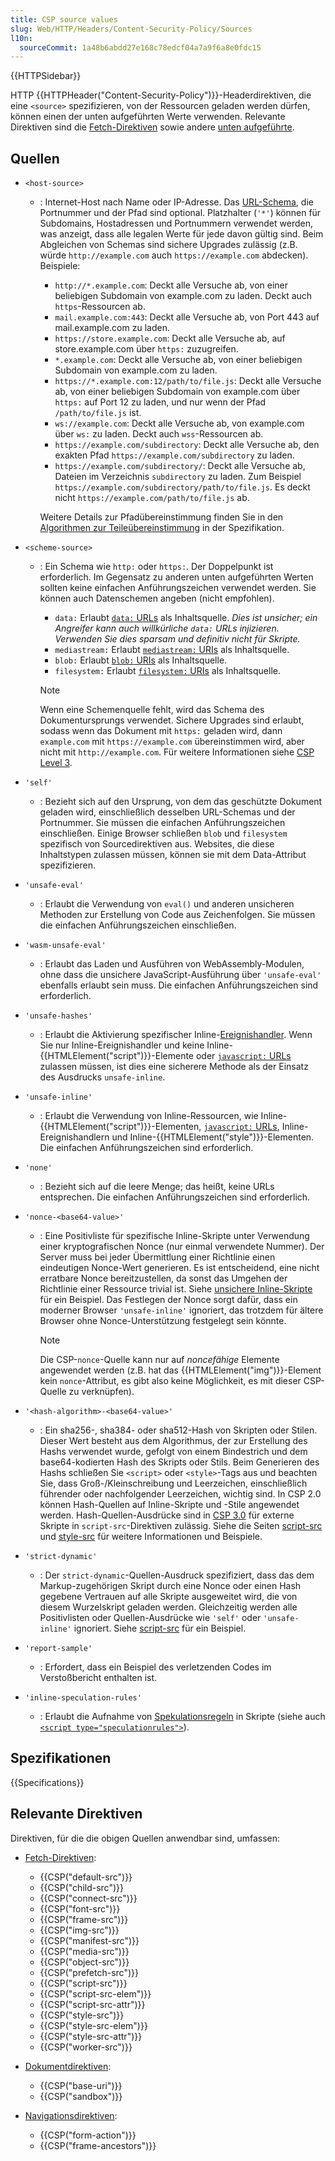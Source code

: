 ```yaml
---
title: CSP source values
slug: Web/HTTP/Headers/Content-Security-Policy/Sources
l10n:
  sourceCommit: 1a48b6abdd27e168c78edcf04a7a9f6a8e0fdc15
---
```


{{HTTPSidebar}}

HTTP {{HTTPHeader("Content-Security-Policy")}}-Headerdirektiven, die eine `<source>` spezifizieren, von der Ressourcen geladen werden dürfen, können einen der unten aufgeführten Werte verwenden. Relevante Direktiven sind die [Fetch-Direktiven](/de/docs/Glossary/fetch_directive) sowie andere [unten aufgeführte](#relevante_direktiven).

## Quellen

- `<host-source>`

  - : Internet-Host nach Name oder IP-Adresse. Das [URL-Schema](/de/docs/Learn/Common_questions/Web_mechanics/What_is_a_URL), die Portnummer und der Pfad sind optional.
    Platzhalter (`'*'`) können für Subdomains, Hostadressen und Portnummern verwendet werden, was anzeigt, dass alle legalen Werte für jede davon gültig sind.
    Beim Abgleichen von Schemas sind sichere Upgrades zulässig (z.B. würde `http://example.com` auch `https://example.com` abdecken).
    Beispiele:

    - `http://*.example.com`: Deckt alle Versuche ab, von einer beliebigen Subdomain von example.com zu laden. Deckt auch `https`-Ressourcen ab.
    - `mail.example.com:443`: Deckt alle Versuche ab, von Port 443 auf mail.example.com zu laden.
    - `https://store.example.com`: Deckt alle Versuche ab, auf store.example.com über `https:` zuzugreifen.
    - `*.example.com`: Deckt alle Versuche ab, von einer beliebigen Subdomain von example.com zu laden.
    - `https://*.example.com:12/path/to/file.js`: Deckt alle Versuche ab, von einer beliebigen Subdomain von example.com über `https:` auf Port 12 zu laden, und nur wenn der Pfad `/path/to/file.js` ist.
    - `ws://example.com`: Deckt alle Versuche ab, von example.com über `ws:` zu laden. Deckt auch `wss`-Ressourcen ab.
    - `https://example.com/subdirectory`: Deckt alle Versuche ab, den exakten Pfad `https://example.com/subdirectory` zu laden.
    - `https://example.com/subdirectory/`: Deckt alle Versuche ab, Dateien im Verzeichnis `subdirectory` zu laden. Zum Beispiel `https://example.com/subdirectory/path/to/file.js`. Es deckt nicht `https://example.com/path/to/file.js` ab.

    Weitere Details zur Pfadübereinstimmung finden Sie in den [Algorithmen zur Teileübereinstimmung](https://w3c.github.io/webappsec-csp/#match-schemes) in der Spezifikation.

- `<scheme-source>`

  - : Ein Schema wie `http:` oder `https:`.
    Der Doppelpunkt ist erforderlich.
    Im Gegensatz zu anderen unten aufgeführten Werten sollten keine einfachen Anführungszeichen verwendet werden.
    Sie können auch Datenschemen angeben (nicht empfohlen).

    - `data:` Erlaubt [`data:` URLs](/de/docs/Web/URI/Schemes/data) als Inhaltsquelle.
      _Dies ist unsicher; ein Angreifer kann auch willkürliche `data:` URLs injizieren. Verwenden Sie dies sparsam und definitiv nicht für Skripte._
    - `mediastream:` Erlaubt [`mediastream:` URIs](/de/docs/Web/API/Media_Capture_and_Streams_API) als Inhaltsquelle.
    - `blob:` Erlaubt [`blob:` URIs](/de/docs/Web/API/Blob) als Inhaltsquelle.
    - `filesystem:` Erlaubt [`filesystem:` URIs](/de/docs/Web/API/FileSystem) als Inhaltsquelle.

    > [!NOTE]
    > Wenn eine Schemenquelle fehlt, wird das Schema des Dokumentursprungs verwendet.
    > Sichere Upgrades sind erlaubt, sodass wenn das Dokument mit `https:` geladen wird, dann `example.com` mit `https://example.com` übereinstimmen wird, aber nicht mit `http://example.com`.
    > Für weitere Informationen siehe [CSP Level 3](https://www.w3.org/TR/CSP3/#match-url-to-source-list).

- `'self'`
  - : Bezieht sich auf den Ursprung, von dem das geschützte Dokument geladen wird, einschließlich desselben URL-Schemas und der Portnummer.
    Sie müssen die einfachen Anführungszeichen einschließen. Einige Browser schließen `blob` und `filesystem` spezifisch von Sourcedirektiven aus.
    Websites, die diese Inhaltstypen zulassen müssen, können sie mit dem Data-Attribut spezifizieren.
- `'unsafe-eval'`
  - : Erlaubt die Verwendung von `eval()` und anderen unsicheren Methoden zur Erstellung von Code aus Zeichenfolgen.
    Sie müssen die einfachen Anführungszeichen einschließen.
- `'wasm-unsafe-eval'`
  - : Erlaubt das Laden und Ausführen von WebAssembly-Modulen, ohne dass die unsichere JavaScript-Ausführung über `'unsafe-eval'` ebenfalls erlaubt sein muss.
    Die einfachen Anführungszeichen sind erforderlich.
- `'unsafe-hashes'`
  - : Erlaubt die Aktivierung spezifischer Inline-[Ereignishandler](/de/docs/Web/Events/Event_handlers).
    Wenn Sie nur Inline-Ereignishandler und keine Inline-{{HTMLElement("script")}}-Elemente oder [`javascript:` URLs](/de/docs/Web/URI/Schemes/javascript) zulassen müssen, ist dies eine sicherere Methode als der Einsatz des Ausdrucks `unsafe-inline`.
- `'unsafe-inline'`
  - : Erlaubt die Verwendung von Inline-Ressourcen, wie Inline-{{HTMLElement("script")}}-Elementen, [`javascript:` URLs](/de/docs/Web/URI/Schemes/javascript), Inline-Ereignishandlern und Inline-{{HTMLElement("style")}}-Elementen.
    Die einfachen Anführungszeichen sind erforderlich.
- `'none'`
  - : Bezieht sich auf die leere Menge; das heißt, keine URLs entsprechen.
    Die einfachen Anführungszeichen sind erforderlich.
- `'nonce-<base64-value>'`

  - : Eine Positivliste für spezifische Inline-Skripte unter Verwendung einer kryptografischen Nonce (nur einmal verwendete Nummer).
    Der Server muss bei jeder Übermittlung einer Richtlinie einen eindeutigen Nonce-Wert generieren.
    Es ist entscheidend, eine nicht erratbare Nonce bereitzustellen, da sonst das Umgehen der Richtlinie einer Ressource trivial ist.
    Siehe [unsichere Inline-Skripte](/de/docs/Web/HTTP/Headers/Content-Security-Policy/script-src#unsafe_inline_script) für ein Beispiel.
    Das Festlegen der Nonce sorgt dafür, dass ein moderner Browser `'unsafe-inline'` ignoriert, das trotzdem für ältere Browser ohne Nonce-Unterstützung festgelegt sein könnte.

    > [!NOTE]
    > Die CSP-`nonce`-Quelle kann nur auf _noncefähige_ Elemente angewendet werden (z.B. hat das {{HTMLElement("img")}}-Element kein `nonce`-Attribut, es gibt also keine Möglichkeit, es mit dieser CSP-Quelle zu verknüpfen).

- `'<hash-algorithm>-<base64-value>'`
  - : Ein sha256-, sha384- oder sha512-Hash von Skripten oder Stilen.
    Dieser Wert besteht aus dem Algorithmus, der zur Erstellung des Hashs verwendet wurde, gefolgt von einem Bindestrich und dem base64-kodierten Hash des Skripts oder Stils.
    Beim Generieren des Hashs schließen Sie `<script>` oder `<style>`-Tags aus und beachten Sie, dass Groß-/Kleinschreibung und Leerzeichen, einschließlich führender oder nachfolgender Leerzeichen, wichtig sind.
    In CSP 2.0 können Hash-Quellen auf Inline-Skripte und -Stile angewendet werden. Hash-Quellen-Ausdrücke sind in [CSP 3.0](https://www.w3.org/TR/CSP3/#external-hash) für externe Skripte in `script-src`-Direktiven zulässig.
    Siehe die Seiten [script-src](/de/docs/Web/HTTP/Headers/Content-Security-Policy/script-src#unsafe_inline_script) und [style-src](/de/docs/Web/HTTP/Headers/Content-Security-Policy/style-src#unsafe_inline_styles) für weitere Informationen und Beispiele.
- `'strict-dynamic'`
  - : Der `strict-dynamic`-Quellen-Ausdruck spezifiziert, dass das dem Markup-zugehörigen Skript durch eine Nonce oder einen Hash gegebene Vertrauen auf alle Skripte ausgeweitet wird, die von diesem Wurzelskript geladen werden.
    Gleichzeitig werden alle Positivlisten oder Quellen-Ausdrücke wie `'self'` oder `'unsafe-inline'` ignoriert.
    Siehe [script-src](/de/docs/Web/HTTP/Headers/Content-Security-Policy/script-src#strict-dynamic) für ein Beispiel.
- `'report-sample'`
  - : Erfordert, dass ein Beispiel des verletzenden Codes im Verstoßbericht enthalten ist.
- `'inline-speculation-rules'`
  - : Erlaubt die Aufnahme von [Spekulationsregeln](/de/docs/Web/API/Speculation_Rules_API) in Skripte (siehe auch [`<script type="speculationrules">`](/de/docs/Web/HTML/Element/script/type/speculationrules)).

## Spezifikationen

{{Specifications}}

## Relevante Direktiven

Direktiven, für die die obigen Quellen anwendbar sind, umfassen:

- [Fetch-Direktiven](/de/docs/Glossary/fetch_directive):

  - {{CSP("default-src")}}
  - {{CSP("child-src")}}
  - {{CSP("connect-src")}}
  - {{CSP("font-src")}}
  - {{CSP("frame-src")}}
  - {{CSP("img-src")}}
  - {{CSP("manifest-src")}}
  - {{CSP("media-src")}}
  - {{CSP("object-src")}}
  - {{CSP("prefetch-src")}}
  - {{CSP("script-src")}}
  - {{CSP("script-src-elem")}}
  - {{CSP("script-src-attr")}}
  - {{CSP("style-src")}}
  - {{CSP("style-src-elem")}}
  - {{CSP("style-src-attr")}}
  - {{CSP("worker-src")}}

- [Dokumentdirektiven](/de/docs/Glossary/Document_directive):

  - {{CSP("base-uri")}}
  - {{CSP("sandbox")}}

- [Navigationsdirektiven](/de/docs/Glossary/Navigation_directive):

  - {{CSP("form-action")}}
  - {{CSP("frame-ancestors")}}
